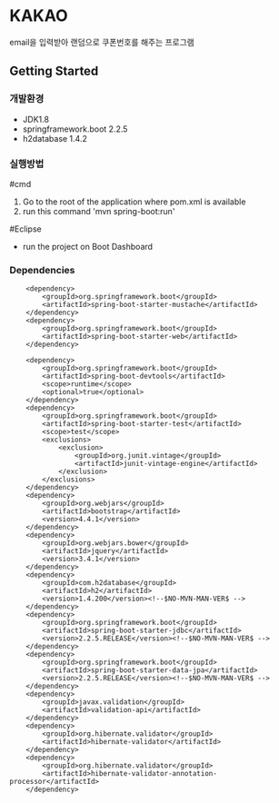 # KAKAO
email을 입력받아 랜덤으로 쿠폰번호를 해주는 프로그램

## Getting Started
### 개발환경
* JDK1.8
* springframework.boot 2.2.5
* h2database 1.4.2

### 실행방법
#cmd
1. Go to the root of the application where pom.xml is available
2. run this command 'mvn spring-boot:run'

#Eclipse<br>
* run the project on Boot Dashboard

### Dependencies

		<dependency>
			<groupId>org.springframework.boot</groupId>
			<artifactId>spring-boot-starter-mustache</artifactId>
		</dependency>
		<dependency>
			<groupId>org.springframework.boot</groupId>
			<artifactId>spring-boot-starter-web</artifactId>
		</dependency>

		<dependency>
			<groupId>org.springframework.boot</groupId>
			<artifactId>spring-boot-devtools</artifactId>
			<scope>runtime</scope>
			<optional>true</optional>
		</dependency>
		<dependency>
			<groupId>org.springframework.boot</groupId>
			<artifactId>spring-boot-starter-test</artifactId>
			<scope>test</scope>
			<exclusions>
				<exclusion>
					<groupId>org.junit.vintage</groupId>
					<artifactId>junit-vintage-engine</artifactId>
				</exclusion>
			</exclusions>
		</dependency>
		<dependency>
			<groupId>org.webjars</groupId>
			<artifactId>bootstrap</artifactId>
			<version>4.4.1</version>
		</dependency>
		<dependency>
			<groupId>org.webjars.bower</groupId>
			<artifactId>jquery</artifactId>
			<version>3.4.1</version>
		</dependency>
		<dependency>
			<groupId>com.h2database</groupId>
			<artifactId>h2</artifactId>
			<version>1.4.200</version><!--$NO-MVN-MAN-VER$ -->
		</dependency>
		<dependency>
			<groupId>org.springframework.boot</groupId>
			<artifactId>spring-boot-starter-jdbc</artifactId>
			<version>2.2.5.RELEASE</version><!--$NO-MVN-MAN-VER$ -->
		</dependency>
		<dependency>
			<groupId>org.springframework.boot</groupId>
			<artifactId>spring-boot-starter-data-jpa</artifactId>
			<version>2.2.5.RELEASE</version><!--$NO-MVN-MAN-VER$ -->
		</dependency>
		<dependency>
			<groupId>javax.validation</groupId>
			<artifactId>validation-api</artifactId>
		</dependency>
		<dependency>
			<groupId>org.hibernate.validator</groupId>
			<artifactId>hibernate-validator</artifactId>
		</dependency>
		<dependency>
			<groupId>org.hibernate.validator</groupId>
			<artifactId>hibernate-validator-annotation-processor</artifactId>
		</dependency>

